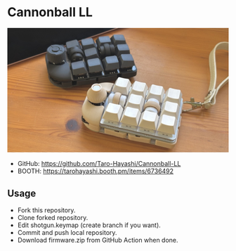 # Cannonball LL
![](https://github.com/Taro-Hayashi/Cannonball-LL/blob/main/img/cannonballll.jpg)
- GitHub: https://github.com/Taro-Hayashi/Cannonball-LL
- BOOTH: https://tarohayashi.booth.pm/items/6736492

## Usage
- Fork this repository.
- Clone forked repository.
- Edit shotgun.keymap (create branch if you want).
- Commit and push local repository.
- Download firmware.zip from GitHub Action when done.

